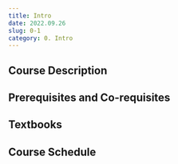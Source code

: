 ```yaml
---
title: Intro
date: 2022.09.26
slug: 0-1
category: 0. Intro
---
```


## Course Description
## Prerequisites and Co-requisites
## Textbooks
## Course Schedule